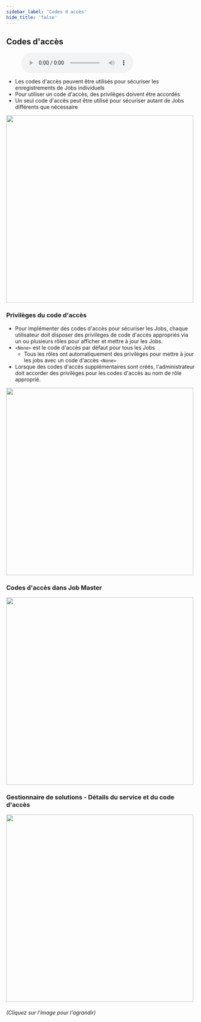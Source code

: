 ```yaml
---
sidebar_label: 'Codes d accès'
hide_title: 'false'
---
```


## Codes d'accès

<figure>
    <audio
        controls
        src="audiobasic/AccessCodes.mp3">
            Your browser does not support the
            <code>audio</code> element.
    </audio>
</figure>

* Les codes d'accès peuvent être utilisés pour sécuriser les enregistrements de Jobs individuels
* Pour utiliser un code d'accès, des privilèges doivent être accordés
* Un seul code d'accès peut être utilisé pour sécuriser autant de Jobs différents que nécessaire

<a href="imgbasic/312.png" target="_blank"><img src="imgbasic/312.png" width="500"></img></a>

### Privilèges du code d'accès

* Pour implémenter des codes d'accès pour sécuriser les Jobs, chaque utilisateur doit disposer des privilèges de code d'accès appropriés via un ou plusieurs rôles pour afficher et mettre à jour les Jobs.
* ```<None>``` est le code d'accès par défaut pour tous les Jobs
    * Tous les rôles ont automatiquement des privilèges pour mettre à jour les jobs avec un code d'accès ```<None>```
* Lorsque des codes d'accès supplémentaires sont créés, l'administrateur doit accorder des privilèges pour les codes d'accès au nom de rôle approprié.

<a href="imgbasic/313.png" target="_blank"><img src="imgbasic/313.png" width="500"></img></a>

### Codes d'accès dans Job Master

<a href="imgbasic/314.png" target="_blank"><img src="imgbasic/314.png" width="500"></img></a>

### Gestionnaire de solutions - Détails du service et du code d'accès

<a href="imgbasic/315.png" target="_blank"><img src="imgbasic/315.png" width="500"></img></a>

###### (Cliquez sur l'image pour l'agrandir)